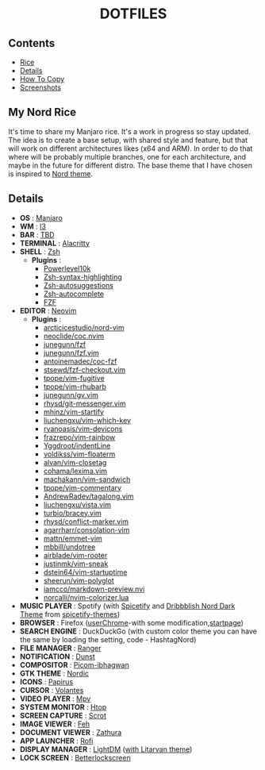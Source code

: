 # <p align="center">DOTFILES</p>

## Contents

- [Rice](#my-norjd-rice)
- [Details](#details)
- [How To Copy](#how-to-copy)
- [Screenshots](#screenshots)

## My Nord Rice

It's time to share my Manjaro rice. It's a work in progress so stay updated.
The idea is to create a base setup, with shared style and feature, but that will work on different architectures likes (x64 and ARM). In order to do that where will be probably multiple branches, one for each architecture, and maybe in the future for different distro.
The base theme that I have chosen is inspired to [Nord theme](https://www.nordtheme.com/).

## Details

- **OS** : [Manjaro](https://manjaro.org/)
- **WM** : [I3](https://i3wm.org/)
- **BAR** : [TBD]()
- **TERMINAL** : [Alacritty](https://github.com/alacritty/alacritty)
- **SHELL** : [Zsh](https://www.zsh.org/)
  - **Plugins** :
    - [Powerlevel10k](https://github.com/romkatv/powerlevel10k)
    - [Zsh-syntax-highlighting](https://github.com/zsh-users/zsh-syntax-highlighting)
    - [Zsh-autosuggestions](https://github.com/zsh-users/zsh-autosuggestions)
    - [Zsh-autocomplete](https://github.com/marlonrichert/zsh-autocomplete)
    - [FZF](https://github.com/junegunn/fzf)
- **EDITOR** : [Neovim](https://github.com/neovim/neovim)
  - **Plugins** :
    - [arcticicestudio/nord-vim](https://github.com/arcticicestudio/nord-vim)
    - [neoclide/coc.nvim](https://github.com/neoclide/coc.nvim) 
    - [junegunn/fzf]()
    - [junegunn/fzf.vim]()
    - [antoinemadec/coc-fzf]()
    - [stsewd/fzf-checkout.vim]()
    - [tpope/vim-fugitive]()
    - [tpope/vim-rhubarb]()
    - [junegunn/gv.vim]()
    - [rhysd/git-messenger.vim]()
    - [mhinz/vim-startify]()
    - [liuchengxu/vim-which-key]()
    - [ryanoasis/vim-devicons]()
    - [frazrepo/vim-rainbow]()
    - [Yggdroot/indentLine]()
    - [voldikss/vim-floaterm]()
    - [alvan/vim-closetag]()
    - [cohama/lexima.vim]()
    - [machakann/vim-sandwich]()
    - [tpope/vim-commentary]()
    - [AndrewRadev/tagalong.vim]()
    - [liuchengxu/vista.vim]()
    - [turbio/bracey.vim]()
    - [rhysd/conflict-marker.vim]()
    - [agarrharr/consolation-vim]()
    - [mattn/emmet-vim]()
    - [mbbill/undotree]()
    - [airblade/vim-rooter]()
    - [justinmk/vim-sneak]()
    - [dstein64/vim-startuptime]()
    - [sheerun/vim-polyglot]()
    - [iamcco/markdown-preview.nvi]()
    - [norcalli/nvim-colorizer.lua]()
- **MUSIC PLAYER** : Spotify (with [Spicetify](https://github.com/khanhas/spicetify-cli) and [Dribbblish Nord Dark Theme](https://github.com/morpheusthewhite/spicetify-themes/wiki/Themes-preview#nord-dark) from [spicetify-themes](https://github.com/morpheusthewhite/spicetify-themes))
- **BROWSER** : Firefox ([userChrome](https://github.com/mut-ex/minimal-functional-fox)-with some modification,[startpage](https://addons.mozilla.org/en-US/firefox/addon/nighttab/))
- **SEARCH ENGINE** : DuckDuckGo (with custom color theme you can have the same by loading the setting, code - HashtagNord)
- **FILE MANAGER** : [Ranger](https://github.com/ranger/ranger)
- **NOTIFICATION** : [Dunst](https://github.com/dunst-project/dunst)
- **COMPOSITOR** : [Picom-ibhagwan](https://github.com/ibhagwan/picom)
- **GTK THEME** : [Nordic](https://www.gnome-look.org/p/1267246/)
- **ICONS** : [Papirus](https://github.com/PapirusDevelopmentTeam/papirus-icon-theme)
- **CURSOR** : [Volantes](https://store.kde.org/p/1356095/)
- **VIDEO PLAYER** : [Mpv](https://github.com/mpv-player/mpv)
- **SYSTEM MONITOR** : [Htop](https://htop.dev/downloads.html)
- **SCREEN CAPTURE** : [Scrot](https://github.com/resurrecting-open-source-projects/scrot)
- **IMAGE VIEWER** : [Feh](https://github.com/derf/feh)
- **DOCUMENT VIEWER** : [Zathura](https://github.com/pwmt/zathura)
- **APP LAUNCHER** : [Rofi](https://github.com/davatorium/rofi)
- **DISPLAY MANAGER** : [LightDM](https://github.com/canonical/lightdm) ([with Litarvan theme](https://github.com/Litarvan/lightdm-webkit-theme-litarvan))
- **LOCK SCREEN** : [Betterlockscreen](https://github.com/pavanjadhaw/betterlockscreen)
